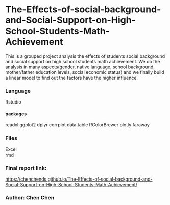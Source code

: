 # The-Effects-of-social-background-and-Social-Support-on-High-School-Students-Math-Achievement
This is a grouped project analysis the effects of students social background and social support on high school students math achievement. We do the analysis in many aspects(gender, native language, school background, mother/father education levels, social economic status) and we finally build a linear model to find out the factors have the higher influence. 

### Language
Rstudio
#### packages
readxl
ggplot2
dplyr
corrplot
data.table
RColorBrewer
plotly
faraway

### Files
Excel<br>
rmd<br>

### Final report link: 
https://chenchends.github.io/The-Effects-of-social-background-and-Social-Support-on-High-School-Students-Math-Achievement/


### Author: Chen Chen

